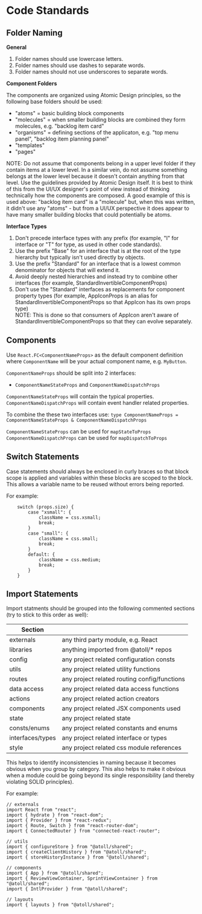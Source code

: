 Code Standards
==============

Folder Naming
-------------

**General**  

1. Folder names should use lowercase letters.
2. Folder names should use dashes to separate words.
3. Folder names should not use underscores to separate words.

**Component Folders**

The components are organized using Atomic Design principles, so the following base folders should be used:
- "atoms" = basic building block components
- "molecules" = when smaller building blocks are combined they form molecules, e.g. "backlog item card"
- "organisms" = defining sections of the applicaton, e.g. "top menu panel", "backlog item planning panel"
- "templates"
- "pages"

NOTE: Do not assume that components belong in a upper level folder if they contain items at a lower level.  In a similar vein,
  do not assume something belongs at the lower level because it doesn't contain anything from that level.  Use the guidelines
  provided by Atomic Design itself.  It is best to think of this from the UI/UX designer's point of view instead of thinking
  technically how the components are composed.  A good example of this is used above: "backlog item card" is a "molecule" but, when
  this was written, it didn't use any "atoms" - but from a UI/UX perspective it does appear to have many smaller building blocks
  that could potentially be atoms.

**Interface Types**

1. Don't precede interface types with any prefix
   (for example, "I" for interface or "T" for type, as used in other code standards).
2. Use the prefix "Base" for an interface that is at the root of the type hierarchy but typically isn't used directly by objects.
3. Use the prefix "Standard" for an interface that is a lowest common denominator for objects that will extend it. 
4. Avoid deeply nested hierarchies and instead try to combine other interfaces
   (for example, StandardInvertibleComponentProps)
5. Don't use the "Standard" interfaces as replacements for component property types
   (for example, AppIconProps is an alias for StandardInvertibleComponentProps so that AppIcon has its own props type)  
   NOTE: This is done so that consumers of AppIcon aren't aware of StandardInvertibleComponentProps so that they can
     evolve separately.

Components
----------

Use `React.FC<ComponentNameProps>` as the default component definition where
`ComponentName` will be your actual component name, e.g. `MyButton`.

`ComponentNameProps` should be split into 2 interfaces:
- `ComponentNameStateProps` and `ComponentNameDispatchProps`

`ComponentNameStateProps` will contain the typical properties.
`ComponentNameDispatchProps` will contain event handler related properties.

To combine the these two interfaces use:
`type ComponentNameProps = ComponentNameStateProps & ComponentNameDispatchProps`

`ComponentNameStateProps` can be used for `mapStateToProps`
`ComponentNameDispatchProps` can be used for `mapDispatchToProps`


Switch Statements
-----------------

Case statements should always be enclosed in curly braces so that block scope is applied
and variables within these blocks are scoped to the block.  This allows a variable name to
be reused without errors being reported.

For example:
```
    switch (props.size) {
        case "xsmall": {
            className = css.xsmall;
            break;
        }
        case "small": {
            className = css.small;
            break;
        }
        default: {
            className = css.medium;
            break;
        }
    }
```

Import Statements
-----------------

Import statments should be grouped into the following commented sections (try
to stick to this order as well):

| Section          |                                              |
|------------------|----------------------------------------------|
| externals        | any third party module, e.g. React           |
| libraries        | anything imported from @atoll/* repos        |
| config           | any project related configuration consts     |
| utils            | any project related utility functions        |
| routes           | any project related routing config/functions |
| data access      | any project related data access functions    |
| actions          | any project related action creators          |
| components       | any project related JSX components used      |
| state            | any project related state                    |
| consts/enums     | any project related constants and enums      |
| interfaces/types | any project related interface or types       |
| style            | any project related css module references    |

This helps to identify inconsistencies in naming because it becomes obvious
when you group by category.  This also helps to make it obvious when a module
could be going beyond its single responsibility (and thereby violating SOLID
principles).

For example:
```
// externals
import React from "react";
import { hydrate } from "react-dom";
import { Provider } from "react-redux";
import { Route, Switch } from "react-router-dom";
import { ConnectedRouter } from "connected-react-router";

// utils
import { configureStore } from "@atoll/shared";
import { createClientHistory } from "@atoll/shared";
import { storeHistoryInstance } from "@atoll/shared";

// components
import { App } from "@atoll/shared";
import { ReviewViewContainer, SprintViewContainer } from "@atoll/shared";
import { IntlProvider } from "@atoll/shared";

// layouts
import { layouts } from "@atoll/shared";
```
